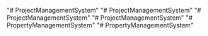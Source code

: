 "# ProjectManagementSystem" 
"# ProjectManagementSystem" 
"# ProjectManagementSystem" 
"# ProjectManagementSystem" 
"# PropertyManagementSystem" 
"# PropertyManagementSystem" 
